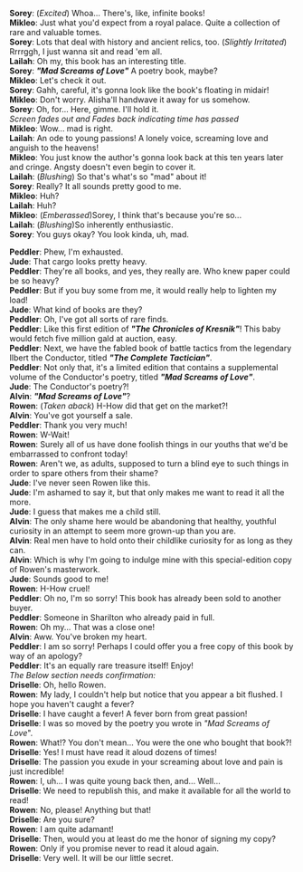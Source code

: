 **Sorey**:   (*Excited*) Whoa... There's, like, infinite books!  
**Mikleo**:  Just what you'd expect from a royal palace. Quite a collection of rare and valuable tomes.  
**Sorey**:   Lots that deal with history and ancient relics, too. (*Slightly Irritated*) Rrrrggh, I just wanna sit and read 'em all.  
**Lailah**:  Oh my, this book has an interesting title.  
**Sorey**:   ***"Mad Screams of Love"*** A poetry book, maybe?  
**Mikleo**:  Let's check it out.  
**Sorey**:   Gahh, careful, it's gonna look like the book's floating in midair!  
**Mikleo**:  Don't worry. Alisha'll handwave it away for us somehow.  
**Sorey**:   Oh, for... Here, gimme. I'll hold it.  
*Screen fades out and Fades back indicating time has passed*  
**Mikleo**:  Wow... mad is right.  
**Lailah**:  An ode to young passions! A lonely voice, screaming love and anguish to the heavens!  
**Mikleo**:  You just know the author's gonna look back at this ten years later and cringe. Angsty doesn't even begin to cover it.  
**Lailah**:  (*Blushing*) So that's what's so "mad" about it!  
**Sorey**:   Really? It all sounds pretty good to me.  
**Mikleo**:  Huh?  
**Lailah**:  Huh?  
**Mikleo**:  (*Emberassed*)Sorey, I think that's because you're so...  
**Lailah**:  (*Blushing*)So inherently enthusiastic.  
**Sorey**:   You guys okay? You look kinda, uh, mad.  

**Peddler**: Phew, I'm exhausted.  
**Jude**:    That cargo looks pretty heavy.  
**Peddler**: They're all books, and yes, they really are. Who knew paper could be so heavy?  
**Peddler**: But if you buy some from me, it would really help to lighten my load!  
**Jude**:    What kind of books are they?  
**Peddler**: Oh, I've got all sorts of rare finds.  
**Peddler**: Like this first edition of ***"The Chronicles of Kresnik"***! This baby would fetch five million gald at auction, easy.  
**Peddler**: Next, we have the fabled book of battle tactics from the legendary Ilbert the Conductor, titled ***"The Complete Tactician"***.  
**Peddler**: Not only that, it's a limited edition that contains a supplemental volume of the Conductor's poetry, titled ***"Mad Screams of Love"***.   
**Jude**:    The Conductor's poetry?!  
**Alvin**:   ***"Mad Screams of Love"***?  
**Rowen**:   (*Taken aback*) H-How did that get on the market?!  
**Alvin**:   You've got yourself a sale.  
**Peddler**: Thank you very much!  
**Rowen**:   W-Wait!  
**Rowen**:   Surely all of us have done foolish things in our youths that we'd be embarrassed to confront today!  
**Rowen**:   Aren't we, as adults, supposed to turn a blind eye to such things in order to spare others from their shame?  
**Jude**:    I've never seen Rowen like this.  
**Jude**:    I'm ashamed to say it, but that only makes me want to read it all the more.  
**Jude**:    I guess that makes me a child still.  
**Alvin**:   The only shame here would be abandoning that healthy, youthful curiosity in an attempt to seem more grown-up than you are.  
**Alvin**:   Real men have to hold onto their childlike curiosity for as long as they can.  
**Alvin**:   Which is why I'm going to indulge mine with this special-edition copy of Rowen's masterwork.  
**Jude**:    Sounds good to me!  
**Rowen**:   H-How cruel!  
**Peddler**: Oh no, I'm so sorry! This book has already been sold to another buyer.  
**Peddler**: Someone in Sharilton who already paid in full.  
**Rowen**:   Oh my... That was a close one!  
**Alvin**:   Aww. You've broken my heart.  
**Peddler**: I am so sorry! Perhaps I could offer you a free copy of this book by way of an apology?  
**Peddler**: It's an equally rare treasure itself! Enjoy!  
*The Below section needs confirmation:*  
**Driselle**: Oh, hello Rowen.  
**Rowen**: My lady, I couldn't help but notice that you appear a bit flushed. I hope you haven't caught a fever?  
**Driselle**: I have caught a fever! A fever born from great passion!  
**Driselle**: I was so moved by the poetry you wrote in *"Mad Screams of Love*".  
**Rowen**: What!? You don't mean... You were the one who bought that book?!  
**Driselle**: Yes! I must have read it aloud dozens of times!  
**Driselle**: The passion you exude in your screaming about love and pain is just incredible!  
**Rowen**: I, uh... I was quite young back then, and... Well...  
**Driselle**: We need to republish this, and make it available for all the world to read!  
**Rowen**: No, please! Anything but that!  
**Driselle**: Are you sure?  
**Rowen**: I am quite adamant!  
**Driselle**: Then, would you at least do me the honor of signing my copy?  
**Rowen**: Only if you promise never to read it aloud again.  
**Driselle**: Very well. It will be our little secret.  